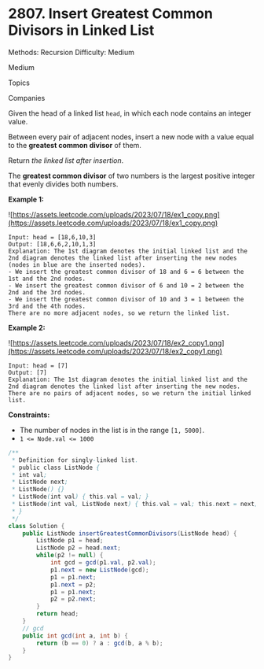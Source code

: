 # 2807. Insert Greatest Common Divisors in Linked List

Methods: Recursion
Difficulty: Medium

Medium

Topics

Companies

Given the head of a linked list `head`, in which each node contains an integer value.

Between every pair of adjacent nodes, insert a new node with a value equal to the **greatest common divisor** of them.

Return *the linked list after insertion*.

The **greatest common divisor** of two numbers is the largest positive integer that evenly divides both numbers.

**Example 1:**

![https://assets.leetcode.com/uploads/2023/07/18/ex1_copy.png](https://assets.leetcode.com/uploads/2023/07/18/ex1_copy.png)

```
Input: head = [18,6,10,3]
Output: [18,6,6,2,10,1,3]
Explanation: The 1st diagram denotes the initial linked list and the 2nd diagram denotes the linked list after inserting the new nodes (nodes in blue are the inserted nodes).
- We insert the greatest common divisor of 18 and 6 = 6 between the 1st and the 2nd nodes.
- We insert the greatest common divisor of 6 and 10 = 2 between the 2nd and the 3rd nodes.
- We insert the greatest common divisor of 10 and 3 = 1 between the 3rd and the 4th nodes.
There are no more adjacent nodes, so we return the linked list.

```

**Example 2:**

![https://assets.leetcode.com/uploads/2023/07/18/ex2_copy1.png](https://assets.leetcode.com/uploads/2023/07/18/ex2_copy1.png)

```
Input: head = [7]
Output: [7]
Explanation: The 1st diagram denotes the initial linked list and the 2nd diagram denotes the linked list after inserting the new nodes.
There are no pairs of adjacent nodes, so we return the initial linked list.

```

**Constraints:**

- The number of nodes in the list is in the range `[1, 5000]`.
- `1 <= Node.val <= 1000`

```java
/**
 * Definition for singly-linked list.
 * public class ListNode {
 * int val;
 * ListNode next;
 * ListNode() {}
 * ListNode(int val) { this.val = val; }
 * ListNode(int val, ListNode next) { this.val = val; this.next = next; }
 * }
 */
class Solution {
    public ListNode insertGreatestCommonDivisors(ListNode head) {
        ListNode p1 = head;
        ListNode p2 = head.next;
        while(p2 != null) {
            int gcd = gcd(p1.val, p2.val);
            p1.next = new ListNode(gcd);
            p1 = p1.next;
            p1.next = p2;
            p1 = p1.next;
            p2 = p2.next;
        }
        return head;
    }
    // gcd
    public int gcd(int a, int b) {
        return (b == 0) ? a : gcd(b, a % b);
    }
}
```